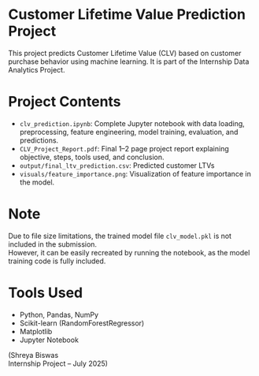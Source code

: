 # Customer Lifetime Value Prediction Project

This project predicts Customer Lifetime Value (CLV) based on customer purchase behavior using machine learning. It is part of the Internship Data Analytics Project.

# Project Contents

- `clv_prediction.ipynb`: Complete Jupyter notebook with data loading, preprocessing, feature engineering, model training, evaluation, and predictions.
- `CLV_Project_Report.pdf`: Final 1–2 page project report explaining objective, steps, tools used, and conclusion.
- `output/final_ltv_prediction.csv`: Predicted customer LTVs 
- `visuals/feature_importance.png`: Visualization of feature importance in the model.

# Note

Due to file size limitations, the trained model file `clv_model.pkl` is not included in the submission.  
However, it can be easily recreated by running the notebook, as the model training code is fully included.

# Tools Used

- Python, Pandas, NumPy
- Scikit-learn (RandomForestRegressor)
- Matplotlib
- Jupyter Notebook
  
(Shreya Biswas  
Internship Project – July 2025)
